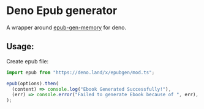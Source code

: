 # Deno Epub generator

A wrapper around [epub-gen-memory](https://github.com/cpiber/epub-gen-memory)
for deno.

## Usage:

Create epub file:

```ts
import epub from "https://deno.land/x/epubgen/mod.ts";

epub(options).then(
  (content) => console.log("Ebook Generated Successfully!"),
  (err) => console.error("Failed to generate Ebook because of ", err),
);
```
